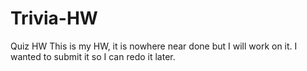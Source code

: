 # Trivia-HW
Quiz HW
This is my HW, it is nowhere near done but I will work on it. I wanted to submit it so I can redo it later.